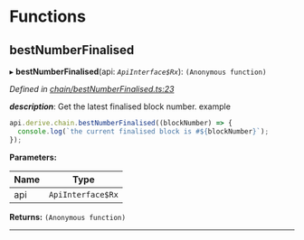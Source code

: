 

# Functions

<a id="bestnumberfinalised"></a>

##  bestNumberFinalised

▸ **bestNumberFinalised**(api: *`ApiInterface$Rx`*): `(Anonymous function)`

*Defined in [chain/bestNumberFinalised.ts:23](https://github.com/polkadot-js/api/blob/eaea874/packages/api-derive/src/chain/bestNumberFinalised.ts#L23)*

*__description__*: Get the latest finalised block number. example  

```javascript
api.derive.chain.bestNumberFinalised((blockNumber) => {
  console.log(`the current finalised block is #${blockNumber}`);
});
```

**Parameters:**

| Name | Type |
| ------ | ------ |
| api | `ApiInterface$Rx` |

**Returns:** `(Anonymous function)`

___

